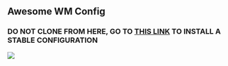 ## Awesome WM Config

### DO NOT CLONE FROM HERE, GO TO [THIS LINK](https://github.com/Purhan/dotfiles/tree/master/RICE/) TO INSTALL A STABLE CONFIGURATION

![](https://raw.githubusercontent.com/Purhan/dotfiles/master/RICE/werewolf/Screenshot.png)
